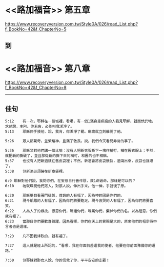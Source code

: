 # <<路加福音>> 第五章
<https://www.recoveryversion.com.tw/Style0A/026/read_List.php?f_BookNo=42&f_ChapterNo=5>

## 到
          
# <<路加福音>> 第八章
<https://www.recoveryversion.com.tw/Style0A/026/read_List.php?f_BookNo=42&f_ChapterNo=8>

***
## 佳句
```
5:12	有一次，耶穌在一個城裡，看哪，有一個1滿身患痲瘋的人看見耶穌，就面伏於地，求祂說，主阿，你若肯，必能叫我潔淨了。
5:13	耶穌伸手摸他，說，我肯，你潔淨了罷。痲瘋就立刻離開了他。
```

```
5:26	眾人都驚奇，並榮耀神，且滿了敬畏，說，我們今天看見非常的事了。
```

```
5:36	耶穌又對他們講一個比喻：沒有人把新衣服撕下一塊作補帄，補在舊衣服上；不然，就把新的撕破了，並且那從新的撕下來的補帄，和舊的也不相稱。
5:37	也沒有人把新酒裝在舊皮袋裡；不然，新酒會將皮袋脹裂，酒瀉出來，皮袋也就壞了。
5:38	但新酒必須裝在新皮袋裡。
```

```
6:9	耶穌對他們說，我問你們，在安息日行善作惡，救1命毀命，那樣是可以的？
6:10	祂就環視他們眾人，對那人說，伸出手來。他一伸，手就復了原。
```

```
6:20	耶穌舉目看著門徒說，貧窮的人有福了，因為神的國是你們的。
6:21	現今飢餓的人有福了，因為你們將要飽足。現今哀哭的人有福了，因為你們將要喜笑。
6:22	人為人子的緣故，恨惡你們，隔絕你們，辱罵你們，棄掉你們的名，以為是惡，你們就有福了。
6:23	當那日你們要歡喜跳躍，因為看哪，你們在天上的賞賜是大的，原來他們的祖宗待申言者也是這樣。
```

```
7:23	凡不因我絆跌的，就有福了。
```

```
7:27	這人就是經上所記的，“看哪，我在你面前差遣我的使者，他要在你前面豫備你的道路。”
```

```
7:50	但耶穌對那女人說，你的信救了你，平平安安的走罷！
```
